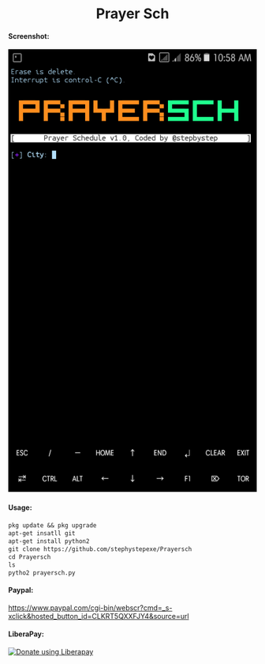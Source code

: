 <h1 align="center">Prayer Sch</h1>

#### Screenshot:
![](./Screenshot.png)
#### Usage:
```
pkg update && pkg upgrade
apt-get insatll git
apt-get install python2
git clone https://github.com/stephystepexe/Prayersch
cd Prayersch
ls
pytho2 prayersch.py
```
#### Paypal:
https://www.paypal.com/cgi-bin/webscr?cmd=_s-xclick&hosted_button_id=CLKRT5QXXFJY4&source=url
#### LiberaPay:
<noscript><a href="https://liberapay.com/stepbystepexe/donate"><img alt="Donate using Liberapay" src="https://liberapay.com/assets/widgets/donate.svg"></a></noscript>
